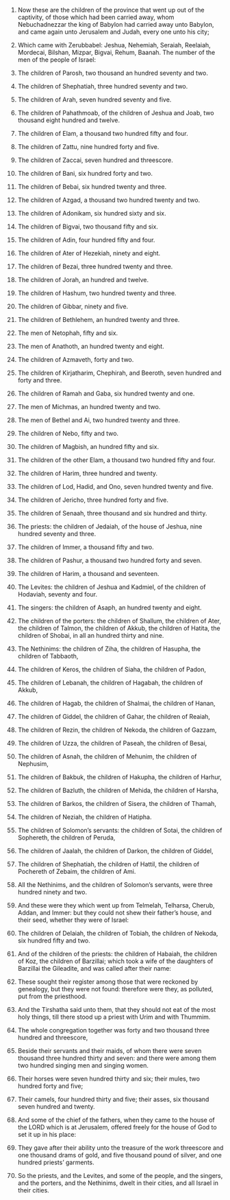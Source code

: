 1. Now these are the children of the province that went up out of the
captivity, of those which had been carried away, whom Nebuchadnezzar
the king of Babylon had carried away unto Babylon, and came again unto
Jerusalem and Judah, every one unto his city;

2. Which came with
Zerubbabel: Jeshua, Nehemiah, Seraiah, Reelaiah, Mordecai, Bilshan,
Mizpar, Bigvai, Rehum, Baanah. The number of the men of the people of
Israel:

3. The children of Parosh, two thousand an hundred seventy
and two.

4. The children of Shephatiah, three hundred seventy and two.

5. The children of Arah, seven hundred seventy and five.

6. The children of Pahathmoab, of the children of Jeshua and Joab,
two thousand eight hundred and twelve.

7. The children of Elam, a thousand two hundred fifty and four.

8. The children of Zattu, nine hundred forty and five.

9. The children of Zaccai, seven hundred and threescore.

10. The children of Bani, six hundred forty and two.

11. The children of Bebai, six hundred twenty and three.

12. The children of Azgad, a thousand two hundred twenty and two.

13. The children of Adonikam, six hundred sixty and six.

14. The children of Bigvai, two thousand fifty and six.

15. The children of Adin, four hundred fifty and four.

16. The children of Ater of Hezekiah, ninety and eight.

17. The children of Bezai, three hundred twenty and three.

18. The children of Jorah, an hundred and twelve.

19. The children of Hashum, two hundred twenty and three.

20. The children of Gibbar, ninety and five.

21. The children of Bethlehem, an hundred twenty and three.

22. The men of Netophah, fifty and six.

23. The men of Anathoth, an hundred twenty and eight.

24. The children of Azmaveth, forty and two.

25. The children of Kirjatharim, Chephirah, and Beeroth, seven
hundred and forty and three.

26. The children of Ramah and Gaba, six hundred twenty and one.

27. The men of Michmas, an hundred twenty and two.

28. The men of Bethel and Ai, two hundred twenty and three.

29. The children of Nebo, fifty and two.

30. The children of Magbish, an hundred fifty and six.

31. The children of the other Elam, a thousand two hundred fifty and
four.

32. The children of Harim, three hundred and twenty.

33. The children of Lod, Hadid, and Ono, seven hundred twenty and
five.

34. The children of Jericho, three hundred forty and five.

35. The children of Senaah, three thousand and six hundred and
thirty.

36. The priests: the children of Jedaiah, of the house of Jeshua,
nine hundred seventy and three.

37. The children of Immer, a thousand fifty and two.

38. The children of Pashur, a thousand two hundred forty and seven.

39. The children of Harim, a thousand and seventeen.

40. The Levites: the children of Jeshua and Kadmiel, of the children
of Hodaviah, seventy and four.

41. The singers: the children of Asaph, an hundred twenty and eight.

42. The children of the porters: the children of Shallum, the
children of Ater, the children of Talmon, the children of Akkub, the
children of Hatita, the children of Shobai, in all an hundred thirty
and nine.

43. The Nethinims: the children of Ziha, the children of Hasupha, the
children of Tabbaoth,

44. The children of Keros, the children of
Siaha, the children of Padon,

45. The children of Lebanah, the
children of Hagabah, the children of Akkub,

46. The children of
Hagab, the children of Shalmai, the children of Hanan,

47. The
children of Giddel, the children of Gahar, the children of Reaiah,

48. The children of Rezin, the children of Nekoda, the children of
Gazzam,

49. The children of Uzza, the children of Paseah, the
children of Besai,

50. The children of Asnah, the children of
Mehunim, the children of Nephusim,

51. The children of Bakbuk, the
children of Hakupha, the children of Harhur,

52. The children of
Bazluth, the children of Mehida, the children of Harsha,

53. The
children of Barkos, the children of Sisera, the children of Thamah,

54. The children of Neziah, the children of Hatipha.

55. The children of Solomon’s servants: the children of Sotai, the
children of Sophereth, the children of Peruda,

56. The children of
Jaalah, the children of Darkon, the children of Giddel,

57. The
children of Shephatiah, the children of Hattil, the children of
Pochereth of Zebaim, the children of Ami.

58. All the Nethinims, and the children of Solomon’s servants, were
three hundred ninety and two.

59. And these were they which went up from Telmelah, Telharsa,
Cherub, Addan, and Immer: but they could not shew their father’s
house, and their seed, whether they were of Israel:

60. The children
of Delaiah, the children of Tobiah, the children of Nekoda, six
hundred fifty and two.

61. And of the children of the priests: the children of Habaiah, the
children of Koz, the children of Barzillai; which took a wife of the
daughters of Barzillai the Gileadite, and was called after their name:

62. These sought their register among those that were reckoned by
genealogy, but they were not found: therefore were they, as polluted,
put from the priesthood.

63. And the Tirshatha said unto them, that they should not eat of the
most holy things, till there stood up a priest with Urim and with
Thummim.

64. The whole congregation together was forty and two thousand three
hundred and threescore,

65. Beside their servants and their maids, of
whom there were seven thousand three hundred thirty and seven: and
there were among them two hundred singing men and singing women.

66. Their horses were seven hundred thirty and six; their mules, two
hundred forty and five;

67. Their camels, four hundred thirty and
five; their asses, six thousand seven hundred and twenty.

68. And some of the chief of the fathers, when they came to the house
of the LORD which is at Jerusalem, offered freely for the house of God
to set it up in his place:

69. They gave after their ability unto the
treasure of the work threescore and one thousand drams of gold, and
five thousand pound of silver, and one hundred priests’ garments.

70. So the priests, and the Levites, and some of the people, and the
singers, and the porters, and the Nethinims, dwelt in their cities,
and all Israel in their cities.
